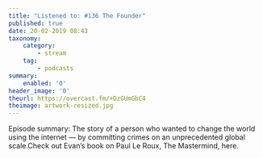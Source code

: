 ```yaml
---
title: "Listened to: #136 The Founder"
published: true
date: 20-02-2019 08:43
taxonomy:
    category:
        - stream
    tag:
        - podcasts
summary:
    enabled: '0'
header_image: '0'
theurl: https://overcast.fm/+DzGUmGbC4
theimage: artwork-resized.jpg
--- 
```

Episode summary: The story of a person who wanted to change the world using the internet — by committing crimes on an unprecedented global scale.Check out Evan’s book on Paul Le Roux, The Mastermind, here.
